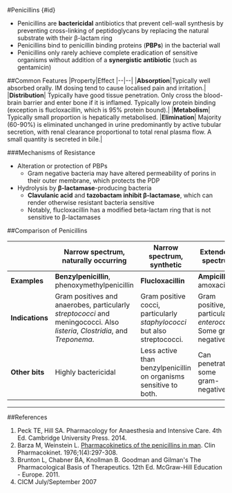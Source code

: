 #Penicillins {#id}

* Penicillins are **bactericidal** antibiotics that prevent cell-wall synthesis by preventing cross-linking of peptidoglycans by replacing the natural substrate with their β-lactam ring
* Penicillins bind to penicillin binding proteins (**PBPs**) in the bacterial wall
* Penicillins only rarely achieve complete eradication of sensitive organisms without addition of a **synergistic antibiotic** (such as gentamicin)

##Common Features
|Property|Effect
|--|--|
|**Absorption**|Typically well absorbed orally. IM dosing tend to cause localised pain and irritation.|
|**Distribution**| Typically have good tissue penetration. Only cross the blood-brain barrier and enter bone if it is inflamed. Typically low protein binding (exception is flucloxacillin, which is 95% protein bound).|
|**Metabolism**| Typically small proportion is hepatically metabolised.
|**Elimination**| Majority (60-90%) is eliminated unchanged in urine predominantly by active tubular secretion, with renal clearance proportional to total renal plasma flow. A small quantity is secreted in bile.|

###Mechanisms of Resistance
* Alteration or protection of PBPs
  * Gram negative bacteria may have altered permeability of porins in their outer membrane, which protects the PDP
* Hydrolysis by **β-lactamase**-producing bacteria
  * **Clavulanic acid** and **tazobactam inhibit β-lactamase**, which can render otherwise resistant bacteria sensitive
  * Notably, flucloxacillin has a modified beta-lactam ring that is not sensitive to β-lactamases

##Comparison of Penicillins

||Narrow spectrum, naturally occurring|Narrow spectrum, synthetic|Extended-spectrum|Antipseudomonal|
|--|--|--|--|--|
|**Examples**|**Benzylpenicillin**, phenoxymethylpenicillin|**Flucloxacillin**|**Ampicillin**, amoxacillin| **Piperacillin**, ticarcillin|
|**Indications**|Gram positives and anaerobes, particularly *streptococci* and meningococci. Also *listeria*, *Clostridia*, and *Treponema*.| Gram positive cocci, particularly *staphylococci* but also streptococci. | Gram positive, particularly *enterococci*. Some gram negative.|Gram positive, gram negative including pseudomonas.|
|**Other bits**| Highly bactericidal|Less active than benzylpenicillin on organisms sensitive to both.|Can penetrate some gram-negatives.|Gram negative cover.||

---

##References
1. Peck TE, Hill SA. Pharmacology for Anaesthesia and Intensive Care. 4th Ed. Cambridge University Press. 2014.  
2. Barza M, Weinstein L. [Pharmacokinetics of the penicillins in man](https://www.ncbi.nlm.nih.gov/pubmed/797501). Clin Pharmacokinet. 1976;1(4):297-308.
3. Brunton L, Chabner BA, Knollman B. Goodman and Gilman's The Pharmacological Basis of Therapeutics. 12th Ed. McGraw-Hill Education - Europe. 2011.
4. CICM July/September 2007